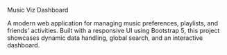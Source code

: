 Music Viz Dashboard

A modern web application for managing music preferences, playlists, and friends' activities. Built with a responsive UI using Bootstrap 5, this project showcases dynamic data handling, global search, and an interactive dashboard.

